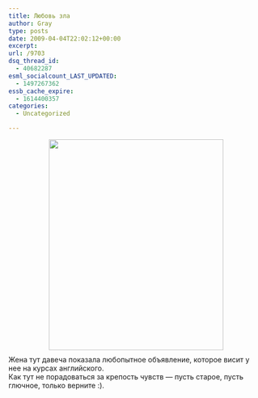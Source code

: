 ```yaml
---
title: Любовь зла
author: Gray
type: posts
date: 2009-04-04T22:02:12+00:00
excerpt:
url: /9703
dsq_thread_id:
  - 40682287
esml_socialcount_LAST_UPDATED:
  - 1497267362
essb_cache_expire:
  - 1614400357
categories:
  - Uncategorized

---
```








<p style="clear: both">
  <img src="https://i2.wp.com/www.searchengines.ru/blog/31032009071-thumb1.jpg?resize=345%2C417" height="417" width="345" style=" text-align: center; display: block; margin: 0 auto 10px;" data-recalc-dims="1" />Жена тут давеча показала любопытное объявление, которое висит у нее на курсах английского.<br />Как тут не порадоваться за крепость чувств &#8212; пусть старое, пусть глючное, только верните :).
</p>